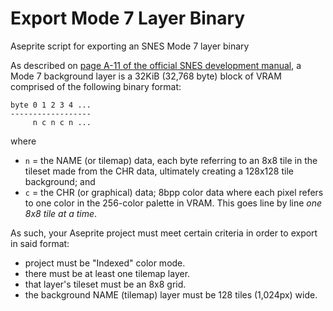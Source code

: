 # Export Mode 7 Layer Binary
Aseprite script for exporting an SNES Mode 7 layer binary

As described on [page A-11 of the official SNES development manual](https://archive.org/details/SNESDevManual/book1/page/n205), a Mode 7 background layer is a 32KiB (32,768 byte) block of VRAM comprised of the following binary format:

```
byte 0 1 2 3 4 ...
------------------
     n c n c n ...
```
where
- `n` = the NAME (or tilemap) data, each byte referring to an 8x8 tile in the tileset made from the CHR data, ultimately creating a 128x128 tile background; and
- `c` = the CHR (or graphical) data; 8bpp color data where each pixel refers to one color in the 256-color palette in VRAM. This goes line by line _one 8x8 tile at a time_.

As such, your Aseprite project must meet certain criteria in order to export in said format:
- project must be "Indexed" color mode.
- there must be at least one tilemap layer.
- that layer's tileset must be an 8x8 grid.
- the background NAME (tilemap) layer must be 128 tiles (1,024px) wide.
